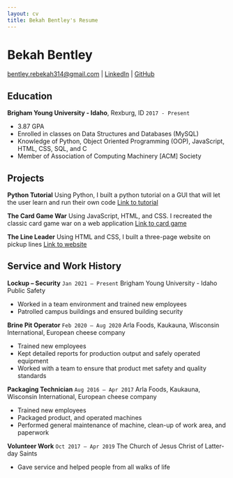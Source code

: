 ```yaml
---
layout: cv
title: Bekah Bentley's Resume
---
```

# Bekah Bentley


<div id="webaddress">
<a href="bentley.rebekah314@gmail.com">bentley.rebekah314@gmail.com</a>
| <a href="https://www.linkedin.com/in/rebekah-bentley">LinkedIn</a>
| <a href="https://github.com/Bentleyr98">GitHub</a>
</div>

<!-- https://www.monique.tech/the-art-of-markdown -->

## Education

__Brigham Young University - Idaho__, Rexburg, ID `2017 - Present`
- 3.87 GPA
- Enrolled in classes on Data Structures and Databases (MySQL)
- Knowledge of Python, Object Oriented Programming (OOP), JavaScript, HTML, CSS, SQL, and C
- Member of Association of Computing Machinery [ACM] Society

## Projects
__Python Tutorial__
Using Python, I built a python tutorial on a GUI that will let the user learn and run their own code
<a href="https://github.com/Bentleyr98/cse210-python-tutorial">Link to tutorial</a>

__The Card Game War__
Using JavaScript, HTML, and CSS. I recreated the classic card game war on a web application
<a href="https://github.com/Bentleyr98/War">Link to card game</a>

__The Line Leader__
Using HTML and CSS, I built a three-page website on pickup lines
<a href="https://pickup-lines.glitch.me/pickup-lines.html">Link to website</a>

## Service and Work History
__Lockup – Security__ `Jan 2021 – Present`
Brigham Young University - Idaho
Public Safety 
- Worked in a team environment and trained new employees
- Patrolled campus buildings and ensured building security 



__Brine Pit Operator__ `Feb 2020 – Aug 2020`
Arla Foods, Kaukauna, Wisconsin
International, European cheese company
- Trained new employees
- Kept detailed reports for production output and safely operated equipment
- Worked with a team to ensure that product met safety and quality standards

__Packaging Technician__ `Aug 2016 – Apr 2017`
Arla Foods, Kaukauna, Wisconsin
International, European cheese company
- Trained new employees
- Packaged product, and operated machines
- Performed general maintenance of machine, clean-up of work area, and paperwork

__Volunteer Work__  `Oct 2017 – Apr 2019`
The Church of Jesus Christ of Latter-day Saints
- Gave service and helped people from all walks of life




<!-- ### Footer

Last updated: March 2022 -->


